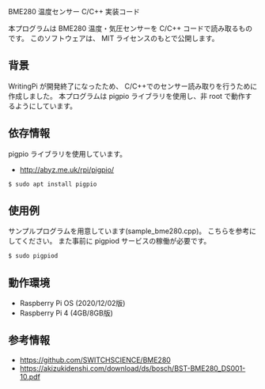 BME280 温度センサー C/C++ 実装コード

本プログラムは BME280 温度・気圧センサーを C/C++ コードで読み取るものです。
このソフトウェアは、 MIT ライセンスのもとで公開します。

## 背景

WritingPi が開発終了になったため、 C/C++でのセンサー読み取りを行うために作成しました。
本プログラムは pigpio ライブラリを使用し、非 root で動作するようにしています。


## 依存情報

pigpio ライブラリを使用しています。
- http://abyz.me.uk/rpi/pigpio/

```bash
$ sudo apt install pigpio
```

## 使用例

サンプルプログラムを用意しています(sample_bme280.cpp)。
こちらを参考にしてください。
また事前に pigpiod サービスの稼働が必要です。

```bash
$ sudo pigpiod
```

## 動作環境

- Raspberry Pi OS (2020/12/02版)
- Raspberry Pi 4 (4GB/8GB版)

## 参考情報

- https://github.com/SWITCHSCIENCE/BME280
- https://akizukidenshi.com/download/ds/bosch/BST-BME280_DS001-10.pdf